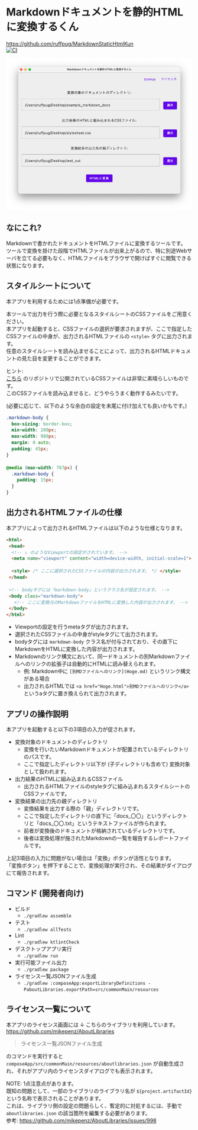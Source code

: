 # Markdownドキュメントを静的HTMLに変換するくん

https://github.com/ruffpug/MarkdownStaticHtmlKun  
[![CI](https://github.com/ruffpug/MarkdownStaticHtmlKun/actions/workflows/CI.yml/badge.svg)](https://github.com/ruffpug/MarkdownStaticHtmlKun/actions/workflows/CI.yml)  

![アプリ画像](app.png)  

## なにこれ?

Markdownで書かれたドキュメントをHTMLファイルに変換するツールです。  
ツールで変換を掛けた段階でHTMLファイルが出来上がるので、特に別途Webサーバを立てる必要もなく、HTMLファイルをブラウザで開けばすぐに閲覧できる状態になります。  

## スタイルシートについて

本アプリを利用するためには1点準備が必要です。  

本ツールで出力を行う際に必要となるスタイルシートのCSSファイルをご用意ください。  
本アプリを起動すると、CSSファイルの選択が要求されますが、ここで指定したCSSファイルの中身が、出力されるHTMLファイルの `<style>` タグに出力されます。  
任意のスタイルシートを読み込ませることによって、出力されるHTMLドキュメントの見た目を変更することができます。  

ヒント:  
[こちら](https://github.com/sindresorhus/github-markdown-css) のリポジトリで公開されているCSSファイルは非常に素晴らしいものです。  
このCSSファイルを読み込ませると、どうやらうまく動作するみたいです。  

(必要に応じて、以下のような余白の設定を末尾に付け加えても良いかもです。)  

```css
.markdown-body {
  box-sizing: border-box;
  min-width: 200px;
  max-width: 980px;
  margin: 0 auto;
  padding: 45px;
}

@media (max-width: 767px) {
  .markdown-body {
    padding: 15px;
  }
}
```

## 出力されるHTMLファイルの仕様

本アプリによって出力されるHTMLファイルは以下のような仕様となります。

```html
<html>
 <head>
  <!-- ↓ のようなViewportの設定がされています。 -->
  <meta name="viewport" content="width=device-width, initial-scale=1">
  
  <style> /* ここに選択されたCSSファイルの内容が出力されます。 */ </style>
 </head>
 
 <!-- bodyタグには「markdown-body」というクラス名が設定されます。 -->
 <body class="markdown-body">
   <!-- ここに変換元のMarkdownファイルをHTMLに変換した内容が出力されます。 -->
 </body>
</html>
```

* Viewportの設定を行うmetaタグが出力されます。
* 選択されたCSSファイルの中身がstyleタグにて出力されます。
* bodyタグには `markdown-body` クラス名が付与されており、その直下にMarkdownをHTMLに変換した内容が出力されます。
* Markdownのリンク構文において、同一ドキュメントの別Markdownファイルへのリンクの拡張子は自動的にHTMLに読み替えられます。
  * 例: Markdown中に `[別MDファイルへのリンク](Hoge.md)` というリンク構文がある場合
  * 出力されるHTMLでは `<a href="Hoge.html">別MDファイルへのリンク</a>` というaタグに置き換えられて出力されます。

## アプリの操作説明

本アプリを起動すると以下の3項目の入力が促されます。  

* 変換対象のドキュメントのディレクトリ
  * 変換を行いたいMarkdownドキュメントが配置されているディレクトリのパスです。
  * ここで指定したディレクトリ以下が (子ディレクトリも含めて) 変換対象として扱われます。
* 出力結果のHTMLに組み込まれるCSSファイル
  * 出力されるHTMLファイルのstyleタグに組み込まれるスタイルシートのCSSファイルです。
* 変換結果の出力先の親ディレクトリ
  * 変換結果を出力する際の「親」ディレクトリです。
  * ここで指定したディレクトリの直下に「docs_〇〇」というディレクトリと「docs_〇〇.txt」というテキストファイルが作られます。
  * 前者が変換後のドキュメントが格納されているディレクトリです。
  * 後者は変換処理が施されたMarkdownの一覧を報告するレポートファイルです。

上記3項目の入力に問題がない場合は「変換」ボタンが活性となります。  
「変換ボタン」を押下することで、変換処理が実行され、その結果がダイアログにて報告されます。  

## コマンド (開発者向け)

* ビルド
  * `./gradlew assemble`
* テスト
  * `./gradlew allTests`
* Lint
  * `./gradlew ktlintCheck`
* デスクトップアプリ実行
  * `./gradlew run`
* 実行可能ファイル出力
  * `./gradlew package`
* ライセンス一覧JSONファイル生成
  * `./gradlew :composeApp:exportLibraryDefinitions -PaboutLibraries.exportPath=src/commonMain/resources`

## ライセンス一覧について

本アプリのライセンス画面には ↓ こちらのライブラリを利用しています。  
https://github.com/mikepenz/AboutLibraries  

> ライセンス一覧JSONファイル生成

のコマンドを実行すると `composeApp/src/commonMain/resources/aboutlibraries.json` が自動生成され、それがアプリ内のライセンスダイアログでも表示されます。  

NOTE: 1点注意点があります。  
既知の問題として、一部のライブラリのライブラリ名が `${project.artifactId}` という名称で表示されることがあります。  
これは、ライブラリ側の設定の問題らしく、暫定的に対処するには、手動で `aboutlibraries.json` の該当箇所を編集する必要があります。  
参考: https://github.com/mikepenz/AboutLibraries/issues/998  
